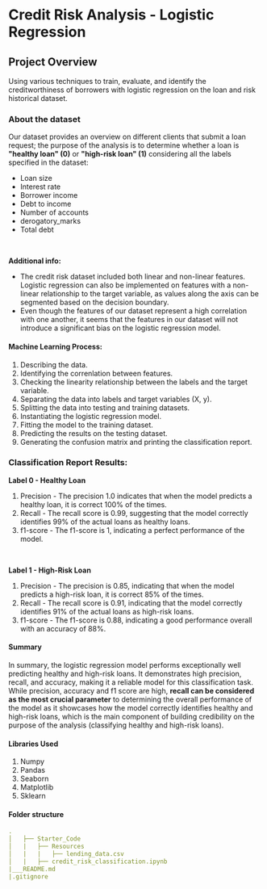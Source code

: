 # Credit Risk Analysis - Logistic Regression
## Project Overview
Using various techniques to train, evaluate, and identify the creditworthiness of borrowers with logistic regression on the loan and risk historical dataset. 

### About the dataset
Our dataset provides an overview on different clients that submit a loan request; the purpose of the analysis is to determine whether a loan is **"healthy loan" (0)** or **"high-risk loan" (1)** considering all the labels specified in the dataset:
* Loan size
* Interest rate
* Borrower income
* Debt to income 
* Number of accounts
* derogatory_marks
* Total debt

<br>

**Additional info:**
* The credit risk dataset included both linear and non-linear features. Logistic regression can also be implemented on features with a non-linear relationship to the target variable, as values along the axis can be segmented based on the decision boundary. 
* Even though the features of our dataset represent a high correlation with one another, it seems that the features in our dataset will not introduce a significant bias on the logistic regression model. 

#### Machine Learning Process: 
1. Describing the data. 
2. Identifying the correnlation between features. 
3. Checking the linearity relationship between the labels and the target variable.
4. Separating the data into labels and target variables (X, y).
5. Splitting the data into testing and training datasets.
6. Instantiating the logistic regression model. 
7. Fitting the model to the training dataset. 
8. Predicting the results on the testing dataset.
9. Generating the confusion matrix and printing the classification report.



### Classification Report Results:
**Label 0  - Healthy Loan**
1. Precision - The precision 1.0 indicates that when the model predicts a healthy loan, it is correct 100% of the times. 
2. Recall - The recall score is 0.99, suggesting that the model correctly identifies 99% of the actual loans as healthy loans.
3. f1-score - The f1-score is 1, indicating a perfect performance of the model.
<br>

**Label 1 - High-Risk Loan**
1. Precision - The precision is 0.85, indicating that when the model predicts a high-risk loan, it is correct 85% of the times.
2. Recall - The recall score is 0.91, indicating that the model correctly identifies 91% of the actual loans as high-risk loans.
3. f1-score - The f1-score is 0.88, indicating a good performance overall with an accuracy of 88%. 


#### Summary
In summary, the logistic regression model performs exceptionally well predicting healthy and high-risk loans. It demonstrates high precision, recall, and accuracy, making it a reliable model for this classification task. While precision, accuracy and f1 score are high, **recall can be considered as the most crucial parameter** to determining the overall performance of the model as it showcases how the model correctly identifies healthy and high-risk loans, which is the main component of building credibility on the purpose of the analysis (classifying healthy and high-risk loans).

#### Libraries Used
1. Numpy
2. Pandas
3. Seaborn
4. Matplotlib
5. Sklearn


#### Folder structure
``` yml
.
│   ├── Starter_Code 
│   |   ├── Resources   
│   |   |   ├── lending_data.csv  
│   |   ├── credit_risk_classification.ipynb             
|___README.md    
|.gitignore          
``` 
